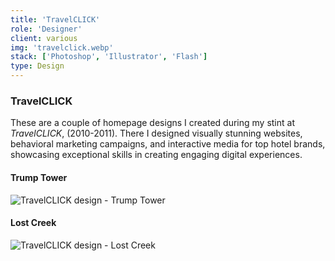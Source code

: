 ```yaml
---
title: 'TravelCLICK'
role: 'Designer'
client: various
img: 'travelclick.webp'
stack: ['Photoshop', 'Illustrator', 'Flash']
type: Design
---
```


### TravelCLICK

These are a couple of homepage designs I created during my stint at _TravelCLICK_, (2010-2011). There I designed visually stunning websites, behavioral marketing campaigns, and interactive media for top hotel brands, showcasing exceptional skills in creating engaging digital experiences.

#### Trump Tower

![TravelCLICK design - Trump Tower](https://storage.googleapis.com/michaelm.appspot.com/travelclick-designs/trumpTower.webp)

#### Lost Creek

![TravelCLICK design - Lost Creek](https://storage.googleapis.com/michaelm.appspot.com/travelclick-designs/lostCreek.webp)
